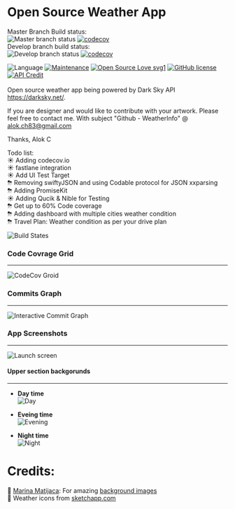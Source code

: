 # Open Source Weather App

Master Branch Build status:<br>
![Master branch status](https://travis-ci.org/alokc83/WeatherInfo.svg?branch=master)
[![codecov](https://codecov.io/gh/alokc83/WeatherInfo/branch/master/graph/badge.svg)](https://codecov.io/gh/alokc83/WeatherInfo)
<br>
Develop branch build status:<br>
![Develop branch status](https://travis-ci.org/alokc83/WeatherInfo.svg?branch=develop)
[![codecov](https://codecov.io/gh/alokc83/WeatherInfo/branch/develop/graph/badge.svg)](https://codecov.io/gh/alokc83/WeatherInfo)

![Language](https://img.shields.io/badge/Language-Swift%204-orange.svg)
[![Maintenance](https://img.shields.io/badge/Maintained%3F-yes-green.svg)](https://github.com/alokc83/WeatherInfo/graphs/commit-activity)
[![Open Source Love svg1](https://badges.frapsoft.com/os/v1/open-source.svg?v=103)](https://github.com/ellerbrock/open-source-badges/)
[![GitHub license](https://img.shields.io/github/license/alokc83/WeatherInfo.svg)](https://github.com/alokc83/WeatherInfo/blob/master/LICENSE)
[![API Credit](https://img.shields.io/badge/Powered%20by-Dark%20Sky%20API-blue.svg)](https://img.shields.io/badge/Powered%20by-Dark%20Sky%20API-blue.svg)
<br><br>
Open source weather app being powered by Dark Sky API <https://darksky.net/>. 

If you are designer and would like to contribute with your artwork. Please feel free to contact me. 
With subject "Github - WeatherInfo" @ alok.ch83@gmail.com

Thanks,
Alok C

Todo list: <br>
☀️ Adding codecov.io   <br>
☀️ fastlane integration <br>
☀️ Add UI Test Target <br>
⛈ Removing swiftyJSON and using Codable protocol for JSON xxparsing <br>
⛈ Adding PromiseKit <br>
☀️ Adding Qucik & Nible for Testing<br>
⛈ Get up to 60% Code coverage <br>
⛈ Adding dashboard with multiple cities weather condition <br>
⛈ Travel Plan: Weather condition as per your drive plan <br>

![Build States](https://buildstats.info/travisci/chart/alokc83/WeatherInfo?branch=master)

### Code Covrage Grid
---------------------------
![CodeCov Groid](https://codecov.io/gh/alokc83/WeatherInfo/branch/more-travis-codecov-configuration/graphs/tree.svg)

### Commits Graph
---------------------------
![Interactive Commit Graph](https://codecov.io/gh/alokc83/WeatherInfo/branch/master/graphs/commits.svg)


### App Screenshots
---------------------------
![Launch screen](https://github.com/alokc83/WeatherInfo/blob/master/AppScreenshots/LaunchScreen.png?raw=true|width=200)

#### Upper section backgorunds
------------------------------------
* **Day time** <br>
![Day](https://github.com/alokc83/WeatherInfo/blob/master/AppScreenshots/Sun-Day.png?raw=true)

* **Eveing time** <br>
![Evening](https://github.com/alokc83/WeatherInfo/blob/master/AppScreenshots/Blood-evening.png?raw=true)

* **Night time** <br>
![Night](https://github.com/alokc83/WeatherInfo/blob/master/AppScreenshots/Moon-night.png?raw=true)


# Credits:
🏀 [Marina Matijaca](https://dribbble.com/Marina_Matijaca): For amazing [background images](https://dribbble.com/shots/2227157-Free-iPhone-Backgrounds)
<br>
💎 Weather icons from [sketchapp.com](https://www.sketchappsources.com/free-source/1842-extensive-weather-icons-pack-sketch-freebie-reosource.html)
<br><br>

<!--
[![GitHub forks](https://img.shields.io/github/forks/alokc83/WeatherInfo.svg?style=social&label=Fork&maxAge=2592000)](https://GitHub.com/alokc83/WeatherInfo/network/)
[![GitHub stars](https://img.shields.io/github/stars/alokc83/WeatherInfo.svg?style=social&label=Star&maxAge=2592000)](https://GitHub.com/alokc83/WeatherInfo/stargazers/)
[![GitHub watchers](https://img.shields.io/github/watchers/alokc83/WeatherInfo.svg?style=social&label=Watch&maxAge=2592000)](https://GitHub.com/alokc83/WeatherInfo/watchers/)

[![GitHub issues](https://img.shields.io/github/issues/alokc83/WeatherInfo.svg)](https://GitHub.com/alokc83/WeatherInfo/issues/)
[![GitHub issues-closed](https://img.shields.io/github/issues-closed/alokc83/WeatherInfo.svg)](https://GitHub.com/alokc83/WeatherInfo/issues?q=is%3Aissue+is%3Aclosed)
[![GitHub pull-requests](https://img.shields.io/github/issues-pr/alokc83/WeatherInfo.svg)](https://GitHub.com/alokc83/WeatherInfo/pull/)
[![GitHub pull-requests closed](https://img.shields.io/github/issues-pr-closed/alokc83/WeatherInfo.svg)](https://GitHub.com/alokc83/WeatherInfo/pull/) 
-->